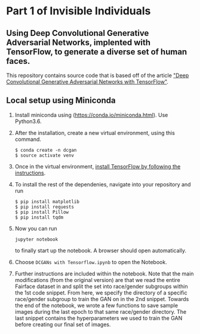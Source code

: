 # Part 1 of Invisible Individuals
## Using Deep Convolutional Generative Adversarial Networks, implented with TensorFlow, to generate a diverse set of human faces.


This repository contains source code that is based off of the article ["Deep Convolutional Generative Adversarial Networks with TensorFlow"](https://www.oreilly.com/ideas/deep-convolutional-generative-adversarial-networks-with-tensorflow).

## Local setup using Miniconda


1. Install miniconda using (https://conda.io/miniconda.html). Use Python3.6.

2. After the installation, create a new virtual environment, using this command.
	```
	$ conda create -n dcgan
	$ source activate venv
	```
   
3. Once in the virtual environment, [install TensorFlow by following the instructions](https://www.tensorflow.org/install/).

4. To install the rest of the dependenies, navigate into your repository and run 

	```
	$ pip install matplotlib
	$ pip install requests
	$ pip install Pillow
	$ pip install tqdm
	```
   
5. Now you can run 

	```
	jupyter notebook
	```
	
	to finally start up the notebook. A browser should open automatically.
	
6. Choose `DCGANs with Tensorflow.ipynb` to open the Notebook.
7. Further instructions are included within the notebook. Note that the main modifications (from the original version) are that we read the entire Fairface dataset in and split the set into race/gender subgroups within the 1st code snippet. From here, we specify the directory of a specific race/gender subgroup to train the GAN on in the 2nd snippet. Towards the end of the notebook, we wrote a few functions to save sample images during the last epoch to that same race/gender directory. The last snippet contains the hyperparameters we used to train the GAN before creating our final set of images.

